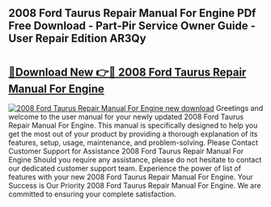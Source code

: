 ## 2008 Ford Taurus Repair Manual For Engine PDf Free Download - Part-Pir Service Owner Guide - User Repair Edition AR3Qy

# <h2><a href="http://bc11418.oget.top/?id=2008+Ford+Taurus+Repair+Manual+For+Engine">🔗Download New 👉🔴 2008 Ford Taurus Repair Manual For Engine</a></h2>

[![2008 Ford Taurus Repair Manual For Engine new download](https://i.imgur.com/5g1atiW.png)](http://bc11418.oget.top/?id=2008+Ford+Taurus+Repair+Manual+For+Engine)
Greetings and welcome to the user manual for your newly updated 2008 Ford Taurus Repair Manual For Engine. This manual is specifically designed to help you get the most out of your product by providing a thorough explanation of its features, setup, usage, maintenance, and problem-solving. Please Contact Customer Support for Assistance 2008 Ford Taurus Repair Manual For Engine Should you require any assistance, please do not hesitate to contact our dedicated customer support team. Experience the power of list of features with your new 2008 Ford Taurus Repair Manual For Engine. Your Success is Our Priority 2008 Ford Taurus Repair Manual For Engine. We are committed to ensuring your complete satisfaction.
